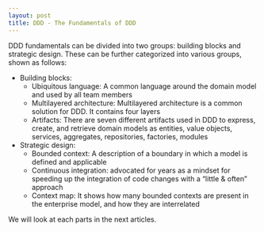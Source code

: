 ```yaml
---
layout: post
title: DDD - The Fundamentals of DDD
---
```


DDD fundamentals can be divided into two groups: building blocks and strategic design. These can be further categorized into various groups, shown as follows:

- Building blocks:
  - Ubiquitous language: A common language around the domain model and used by all team members
  - Multilayered architecture: Multilayered architecture is a common solution for DDD. It contains four layers
  - Artifacts: There are seven different artifacts used in DDD to express, create, and retrieve domain models as entities, value objects, services, aggregates, repositories, factories, modules
- Strategic design:
  - Bounded context: A description of a boundary in which a model is defined and applicable
  - Continuous integration: advocated for years as a mindset for speeding up the integration of code changes with a “little & often” approach
  - Context map: It shows how many bounded contexts are present in the enterprise model, and how they are interrelated

We will look at each parts in the next articles.